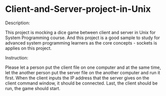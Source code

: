 # Client-and-Server-project-in-Unix
Description:

This project is mocking a dice game between client and server in Unix for System Programming course. And this project is a good sample to study for advanced system programming learners as the core concepts - sockets is applies on this project. 

Instruction:

Please let a person put the client file on one computer and at the same time, let the another person put the server file on the another computer and run it first. When the client inputs the IP address that the server gives on the client command window, it should be connected. Last, the client should be run, the game should start.

